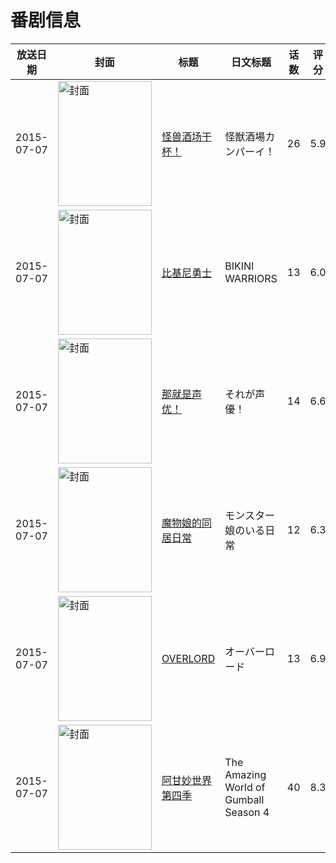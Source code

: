 # 番剧信息

|放送日期|封面|标题|日文标题|话数|评分|评分人数|
|---|---|---|---|---|---|---|
|2015-07-07|<img src="https://lain.bgm.tv/pic/cover/c/6f/9c/133962_n909h.jpg" alt="封面" style="width:150px;height:200px;object-fit:cover;">|[怪兽酒场干杯！](https://bangumi.tv/subject/133962)|怪獣酒場カンパーイ！|26|5.9|114人评分|
|2015-07-07|<img src="https://lain.bgm.tv/pic/cover/c/c7/5e/134038_VyuJ5.jpg" alt="封面" style="width:150px;height:200px;object-fit:cover;">|[比基尼勇士](https://bangumi.tv/subject/134038)|BIKINI WARRIORS|13|6.0|938人评分|
|2015-07-07|<img src="https://lain.bgm.tv/pic/cover/c/c4/5a/121377_58QQ3.jpg" alt="封面" style="width:150px;height:200px;object-fit:cover;">|[那就是声优！](https://bangumi.tv/subject/121377)|それが声優！|14|6.6|2644人评分|
|2015-07-07|<img src="https://lain.bgm.tv/pic/cover/c/fd/f5/127979_BSR5R.jpg" alt="封面" style="width:150px;height:200px;object-fit:cover;">|[魔物娘的同居日常](https://bangumi.tv/subject/127979)|モンスター娘のいる日常|12|6.3|2623人评分|
|2015-07-07|<img src="https://lain.bgm.tv/pic/cover/c/cd/a9/112146_qr9m3.jpg" alt="封面" style="width:150px;height:200px;object-fit:cover;">|[OVERLORD](https://bangumi.tv/subject/112146)|オーバーロード|13|6.9|11467人评分|
|2015-07-07|<img src="https://lain.bgm.tv/pic/cover/c/74/dc/155120_Y7YOW.jpg" alt="封面" style="width:150px;height:200px;object-fit:cover;">|[阿甘妙世界 第四季](https://bangumi.tv/subject/155120)|The Amazing World of Gumball Season 4|40|8.3|26人评分|
